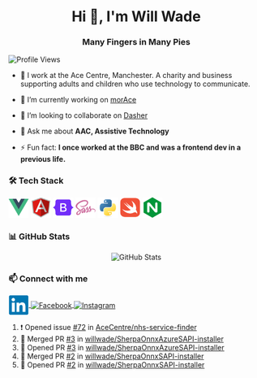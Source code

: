 <h1 align="center">Hi 👋, I'm Will Wade</h1>
<h3 align="center">Many Fingers in Many Pies</h3>

<p align="left"> <img src="https://komarev.com/ghpvc/?username=willwade" alt="Profile Views" /> </p>

- 🏢 I work at the Ace Centre, Manchester. A charity and business supporting adults and children who use technology to communicate.

- 🔭 I’m currently working on [morAce](http://github.com/acecentre/morace)

- 👯 I’m looking to collaborate on [Dasher](https://dasher.acecentre.net)

- 💬 Ask me about **AAC, Assistive Technology**

- ⚡ Fun fact: **I once worked at the BBC and was a frontend dev in a previous life.**

### 🛠 Tech Stack

<p align="left">
  <img src="https://github.com/devicons/devicon/raw/v2.16.0/icons/vuejs/vuejs-original.svg" alt="Vue.js" width="40" height="40"/>
  <img src="https://github.com/devicons/devicon/raw/v2.16.0/icons/angularjs/angularjs-original.svg" alt="AngularJS" width="40" height="40"/>
  <img src="https://github.com/devicons/devicon/raw/v2.16.0/icons/bootstrap/bootstrap-plain.svg" alt="Bootstrap" width="40" height="40"/>
  <img src="https://github.com/devicons/devicon/raw/v2.16.0/icons/sass/sass-original.svg" alt="Sass" width="40" height="40"/>
  <img src="https://github.com/devicons/devicon/raw/v2.16.0/icons/python/python-original.svg" alt="Python" width="40" height="40"/>
  <img src="https://github.com/devicons/devicon/raw/v2.16.0/icons/swift/swift-original.svg" alt="Swift" width="40" height="40"/>
  <img src="https://github.com/devicons/devicon/raw/v2.16.0/icons/nginx/nginx-original.svg" alt="Nginx" width="40" height="40"/>
</p>

### 📊 GitHub Stats

<p align="center"> 
  <img src="https://github-readme-stats.vercel.app/api?username=willwade&show_icons=true" alt="GitHub Stats" />
</p>

### 📫 Connect with me

<p align="left">
  <a href="https://linkedin.com/in/willwade" target="_blank">
    <img align="center" src="https://github.com/devicons/devicon/raw/v2.16.0/icons/linkedin/linkedin-original.svg" alt="LinkedIn" width="40" height="40"/>
  </a>
  <a href="https://fb.com/will.wade1" target="_blank">
    <img align="center" src="https://cdn.jsdelivr.net/npm/simple-icons@6.15.0/icons/facebook.svg" alt="Facebook" width="40" height="40"/>
  </a>
  <a href="https://instagram.com/willwade" target="_blank">
    <img align="center" src="https://cdn.jsdelivr.net/npm/simple-icons@6.15.0/icons/instagram.svg" alt="Instagram" width="40" height="40"/>
  </a>
</p>

<!--START_SECTION:activity-->
1. ❗ Opened issue [#72](https://github.com/AceCentre/nhs-service-finder/issues/72) in [AceCentre/nhs-service-finder](https://github.com/AceCentre/nhs-service-finder)
2. 🎉 Merged PR [#3](https://github.com/willwade/SherpaOnnxAzureSAPI-installer/pull/3) in [willwade/SherpaOnnxAzureSAPI-installer](https://github.com/willwade/SherpaOnnxAzureSAPI-installer)
3. 💪 Opened PR [#3](https://github.com/willwade/SherpaOnnxAzureSAPI-installer/pull/3) in [willwade/SherpaOnnxAzureSAPI-installer](https://github.com/willwade/SherpaOnnxAzureSAPI-installer)
4. 🎉 Merged PR [#2](https://github.com/willwade/SherpaOnnxSAPI-installer/pull/2) in [willwade/SherpaOnnxSAPI-installer](https://github.com/willwade/SherpaOnnxSAPI-installer)
5. 💪 Opened PR [#2](https://github.com/willwade/SherpaOnnxSAPI-installer/pull/2) in [willwade/SherpaOnnxSAPI-installer](https://github.com/willwade/SherpaOnnxSAPI-installer)
<!--END_SECTION:activity-->
